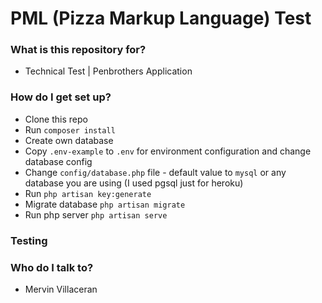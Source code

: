 # PML (Pizza Markup Language) Test #

### What is this repository for? ###

* Technical Test | Penbrothers Application

### How do I get set up?

* Clone this repo
* Run `composer install`
* Create own database
* Copy `.env-example` to `.env` for environment configuration and change database config
* Change `config/database.php` file - default value to `mysql` or any database you are using (I used pgsql just for heroku)
* Run `php artisan key:generate`
* Migrate database `php artisan migrate`
* Run php server `php artisan serve`

### Testing

### Who do I talk to? ###

* Mervin Villaceran
